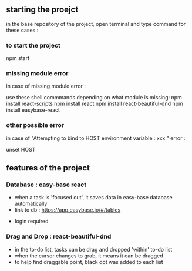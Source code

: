 ## starting the proejct ##
in the base repository of the project, open terminal and type command for these cases : 

### to start the project
npm start

### missing module error
in case of missing module error : 

use these shell commmands depending on what module is missing:
npm install react-scripts 
npm install react 
npm install react-beautiful-dnd 
npm install easybase-react

### other possible error
in case of "Attempting to bind to HOST environment variable : xxx " error :

unset HOST


## features of the project ##

### Database : easy-base react
- when a task is 'focused out', it saves data in easy-base database automatically
- link to db : https://app.easybase.io/#/tables
* login required

### Drag and Drop : react-beautiful-dnd
- in the to-do list, tasks can be drag and dropped 'within' to-do list
- when the cursor changes to grab, it means it can be dragged
- to help find draggable point, black dot was added to each list 
